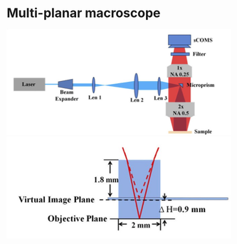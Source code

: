 # Multi-planar macroscope
![This is an image](./schmeticDiagram.jpg)
![This is an image](./mechanism.jpg)


